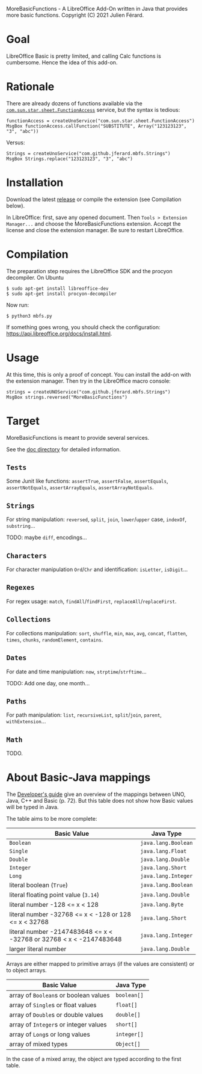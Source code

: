 MoreBasicFunctions - A LibreOffice Add-On written in Java that provides more basic functions.
Copyright (C) 2021 Julien Férard.

# Goal
LibreOffice Basic is pretty limited, and calling Calc functions is cumbersome. Hence the idea of this add-on. 

# Rationale
There are already dozens of functions available via the [`com.sun.star.sheet.FunctionAccess`](https://api.libreoffice.org/docs/idl/ref/servicecom_1_1sun_1_1star_1_1sheet_1_1FunctionAccess.html) service, but the syntax is tedious:

	functionAccess = createUnoService("com.sun.star.sheet.FunctionAccess")  
	MsgBox functionAccess.callFunction("SUBSTITUTE", Array("123123123", "3", "abc"))
	
Versus:

	Strings = createUnoService("com.github.jferard.mbfs.Strings")
	MsgBox Strings.replace("123123123", "3", "abc")

# Installation
Download the latest [release](https://github.com/jferard/MoreBasicFunctions/releases) or compile the extension (see Compilation below).

In LibreOffice: first, save any opened document.
Then `Tools > Extension Manager...` and choose the MoreBasicFunctions extension. Accept the license and close the extension manager. Be sure to restart LibreOffice.

# Compilation
The preparation step requires the LibreOffice SDK and the procyon decompiler. On Ubuntu

    $ sudo apt-get install libreoffice-dev
    $ sudo apt-get install procyon-decompiler

Now run:

    $ python3 mbfs.py

If something goes wrong, you should check the configuration: https://api.libreoffice.org/docs/install.html.

# Usage
At this time, this is only a proof of concept. You can install the add-on with the extension manager. Then try in the LibreOffice macro console:

    strings = createUNOService("com.github.jferard.mbfs.Strings")
    MsgBox strings.reversed("MoreBasicFunctions")

# Target
MoreBasicFunctions is meant to provide several services.

See the [doc directory](https://github.com/jferard/MoreBasicFunctions/tree/main/doc) for detailed information.

## `Tests`
Some Junit like functions: `assertTrue`, `assertFalse`, `assertEquals`, `assertNotEquals`,
`assertArrayEquals`, `assertArrayNotEquals`.

## `Strings`
For string manipulation: `reversed`, `split`, `join`, `lower`/`upper` case, `indexOf`, 
`substring`...

TODO: maybe `diff`, encodings...

## `Characters`
For character manipulation `Ord`/`Chr` and identification: `isLetter`, `isDigit`...

## `Regexes`
For regex usage: `match`, `findAll`/`findFirst`, `replaceAll`/`replaceFirst`.  

## `Collections`
For collections manipulation: `sort`, `shuffle`, `min`, `max`, `avg`, `concat`, `flatten`, `times`, 
`chunks`, `randomElement`, `contains`.

## `Dates`
For date and time manipulation: `now`, `strptime`/`strftime`...

TODO: Add one day, one month...

## `Paths`
For path manipulation: `list`, `recursiveList`, `split`/`join`, `parent`, `withExtension`...

## `Math`
TODO.

# About Basic-Java mappings
The [Developer's guide](https://wiki.openoffice.org/w/images/d/d9/DevelopersGuide_OOo3.1.0.pdf) 
give an overview of the mappings between UNO, Java, C++ and Basic (p. 72). But this table does not
show how Basic values will be typed in Java.

The table aims to be more complete:

| Basic Value                                                               | Java Type           |
| ------------------------------------------------------------------------- | ------------------- |
| `Boolean`                                                                 | `java.lang.Boolean` | 
| `Single`                                                                  | `java.lang.Float`   | 
| `Double`                                                                  | `java.lang.Double`  | 
| `Integer`                                                                 | `java.lang.Short`   | 
| `Long`                                                                    | `java.lang.Integer` | 
| literal boolean (`True`)                                                  | `java.lang.Boolean` | 
| literal floating point value (`3.14`)                                     | `java.lang.Double`  | 
| literal number -128 <= x < 128                                            | `java.lang.Byte`    | 
| literal number -32768 <= x < -128 or 128 <= x < 32768                     | `java.lang.Short`   | 
| literal number -2147483648 <= x < -32768 or 32768 < x < -2147483648       | `java.lang.Integer` | 
| larger literal number                                                     | `java.lang.Double`  | 

Arrays are either mapped to primitive arrays (if the values are consistent) or to object arrays.

| Basic Value                                                               | Java Type           |
| ------------------------------------------------------------------------- | ------------------- |
| array of `Boolean`s or boolean values                                     | `boolean[]`         | 
| array of `Single`s or float values                                        | `float[]`           | 
| array of `Double`s or double values                                       | `double[]`          | 
| array of `Integer`s or integer values                                     | `short[]`           | 
| array of `Long`s or long values                                           | `integer[]`         | 
| array of mixed types                                                      | `Object[]`          |

In the case of a mixed array, the object are typed according to the first table.

